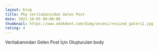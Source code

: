 ```yaml
---
layout: blog
title: Php veritabanından Gelen Post
date: 2021-10-05 00:00:00
thumbnail: https://www.odakdent.com/dimg/oncesi/resized_galeri1.jpg
rating: 4
---
```

Veritabanından Gelen Post İçin Oluşturulan body
